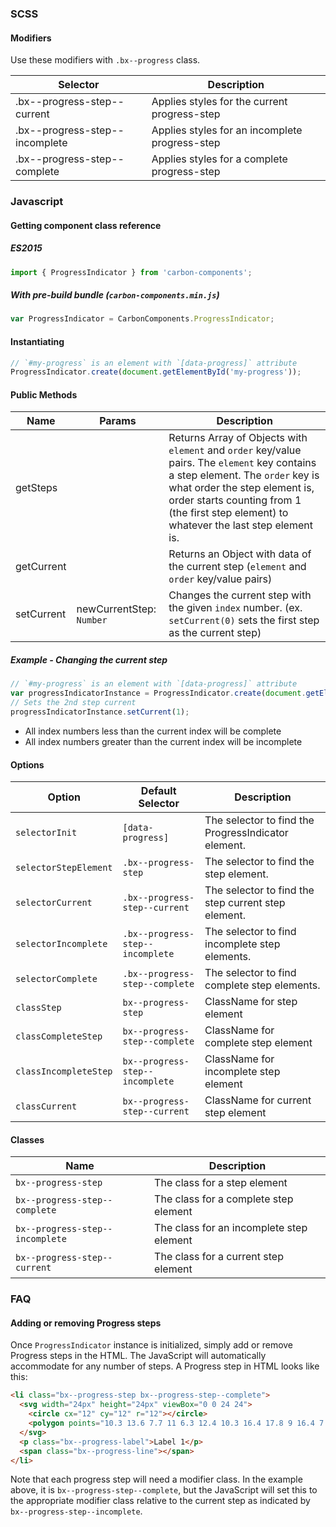 ### SCSS

#### Modifiers

Use these modifiers with `.bx--progress` class.

| Selector                       | Description                                    |
| ------------------------------ | ---------------------------------------------- |
| .bx--progress-step--current    | Applies styles for the current progress-step   |
| .bx--progress-step--incomplete | Applies styles for an incomplete progress-step |
| .bx--progress-step--complete   | Applies styles for a complete progress-step    |

### Javascript

#### Getting component class reference

##### ES2015

```javascript
import { ProgressIndicator } from 'carbon-components';
```

##### With pre-build bundle (`carbon-components.min.js`)

```javascript
var ProgressIndicator = CarbonComponents.ProgressIndicator;
```

#### Instantiating

```javascript
// `#my-progress` is an element with `[data-progress]` attribute
ProgressIndicator.create(document.getElementById('my-progress'));
```

#### Public Methods

| Name       | Params                   | Description                                                                                                                                                                                                                                                    |
| ---------- | ------------------------ | -------------------------------------------------------------------------------------------------------------------------------------------------------------------------------------------------------------------------------------------------------------- |
| getSteps   |                          | Returns Array of Objects with `element` and `order` key/value pairs. The `element` key contains a step element. The `order` key is what order the step element is, order starts counting from 1 (the first step element) to whatever the last step element is. |
| getCurrent |                          | Returns an Object with data of the current step (`element` and `order` key/value pairs)                                                                                                                                                                        |
| setCurrent | newCurrentStep: `Number` | Changes the current step with the given `index` number. (ex. `setCurrent(0)` sets the first step as the current step)                                                                                                                                          |

##### Example - Changing the current step

```javascript
// `#my-progress` is an element with `[data-progress]` attribute
var progressIndicatorInstance = ProgressIndicator.create(document.getElementById('my-progress'));
// Sets the 2nd step current
progressIndicatorInstance.setCurrent(1);
```

- All index numbers less than the current index will be complete
- All index numbers greater than the current index will be incomplete

#### Options

| Option                | Default Selector                 | Description                                         |
| --------------------- | -------------------------------- | --------------------------------------------------- |
| `selectorInit`        | `[data-progress]`                | The selector to find the ProgressIndicator element. |
| `selectorStepElement` | `.bx--progress-step`             | The selector to find the step element.              |
| `selectorCurrent`     | `.bx--progress-step--current`    | The selector to find the step current step element. |
| `selectorIncomplete`  | `.bx--progress-step--incomplete` | The selector to find incomplete step elements.      |
| `selectorComplete`    | `.bx--progress-step--complete`   | The selector to find complete step elements.        |
| `classStep`           | `bx--progress-step`              | ClassName for step element                          |
| `classCompleteStep`   | `bx--progress-step--complete`    | ClassName for complete step element                 |
| `classIncompleteStep` | `bx--progress-step--incomplete`  | ClassName for incomplete step element               |
| `classCurrent`        | `bx--progress-step--current`     | ClassName for current step element                  |

#### Classes

| Name                            | Description                              |
| ------------------------------- | ---------------------------------------- |
| `bx--progress-step`             | The class for a step element             |
| `bx--progress-step--complete`   | The class for a complete step element    |
| `bx--progress-step--incomplete` | The class for an incomplete step element |
| `bx--progress-step--current`    | The class for a current step element     |

### FAQ

#### Adding or removing Progress steps

Once `ProgressIndicator` instance is initialized, simply add or remove Progress steps in the HTML. The JavaScript will automatically accommodate for any number of steps. A Progress step in HTML looks like this:

```html
<li class="bx--progress-step bx--progress-step--complete">
  <svg width="24px" height="24px" viewBox="0 0 24 24">
    <circle cx="12" cy="12" r="12"></circle>
    <polygon points="10.3 13.6 7.7 11 6.3 12.4 10.3 16.4 17.8 9 16.4 7.6"></polygon>
  </svg>
  <p class="bx--progress-label">Label 1</p>
  <span class="bx--progress-line"></span>
</li>
```

Note that each progress step will need a modifier class. In the example above, it is `bx--progress-step--complete`, but the JavaScript will set this to the appropriate modifier class relative to the current step as indicated by `bx--progress-step--incomplete`.
